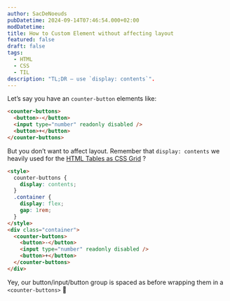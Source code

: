 ```yaml
---
author: SacDeNoeuds
pubDatetime: 2024-09-14T07:46:54.000+02:00
modDatetime: 
title: How to Custom Element without affecting layout
featured: false
draft: false
tags: 
  - HTML
  - CSS
  - TIL
description: "TL;DR – use `display: contents`".
---
```


Let’s say you have an `counter-button` elements like:

```html
<counter-buttons>
  <button>-</button>
  <input type="number" readonly disabled />
  <button>+</button>
</counter-buttons>
```

But you don’t want to affect layout. Remember that `display: contents` we heavily used for the [HTML Tables as CSS Grid](./styling-tables-with-css-grid/) ?

```html
<style>
  counter-buttons {
    display: contents;
  }
  .container {
    display: flex;
    gap: 1rem;
  }
</style>
<div class="container">
  <counter-buttons>
    <button>-</button>
    <input type="number" readonly disabled />
    <button>+</button>
  </counter-buttons>
</div>
```

Yey, our button/input/button group is spaced as before wrapping them in a `<counter-buttons>` 🙌
